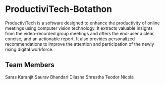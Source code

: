 # ProductiviTech-Botathon
ProductiviTech is a software designed to enhance the productivity of online meetings using computer vision technology.            It extracts valuable insights from the video-recorded group meetings and offers the end-user a clear, concise, and an actionable report.           It also provides personalized recommendations to improve the attention and participation of the newly rising digital workforce.

## Team Members
Saras Karanjit
Saurav Bhandari
Dilasha Shrestha
Teodor Nicola
